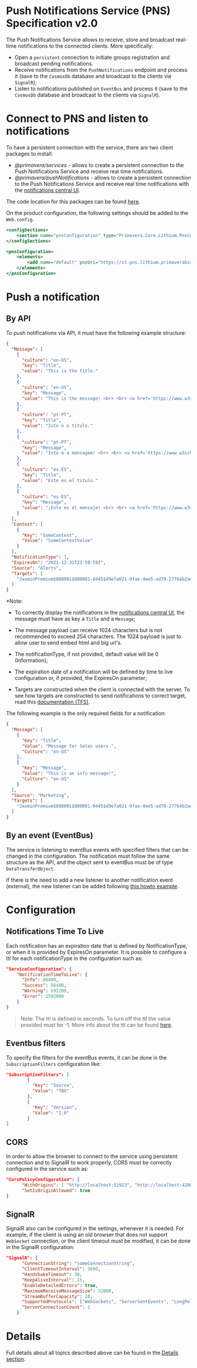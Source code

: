 # Push Notifications Service (PNS) Specification v2.0

The Push Notifications Service allows to receive, store and broadcast real-time notifications to the connected clients. More specifically:

* Open a ```persistent``` connection to initiate groups registration and broadcast pending notifications.
* Receive notifications from the ```PushNotifications``` endpoint and process it (save to the ```CosmosDb``` database and broadcast to the clients via ```SignalR```);
* Listen to notifications published on ```EventBus``` and process it (save to the ```CosmosDb``` database and broadcast to the clients via ```SignalR```).

# Connect to PNS and listen to notifications

To have a persistent connection with the service, there are two client packages to install:

* _@primavera/services_ - allows to create a persistent connection to the Push Notifications Service and receive real time notifications.
* _@primavera/pushNotifications_ - allows to create a persistent connection to the Push Notifications Service and receive real time notifications with the [notifications central UI](_assets/notifications_v3.png).

The code location for this packages can be found [here](_details/pns-spec-2.0-details.md#How-to-establish-a-persistent-connection-and-listen-notifications-without-the-Notifications-Central-UI).

On the product configuration, the following settings should be added to the `Web.config`.

```xml
<configSections>
	<section name="pnsConfiguration" type="Primavera.Core.Lithium.PnsConfigurationSection, Primavera.Core, Version=3.0.0.0, Culture=neutral, PublicKeyToken=33086db60a481256" />
</configSections>

<pnsConfiguration>
	<elements>
		<add name="default" pnsUri="https://st-pns.lithium.primaverabss.com" clientCredentialsId="yourClientCredentials" clientCredentialsSecret="yourClientSecret" clientCredentialsScope="lithium-pushnotifications" />
	</elements>
</pnsConfiguration>
```

# Push a notification

## By API

To push notifications via API, it must have the following example structure:

```json
{
  "Message": [
    {
      "culture": "en-US",
      "key": "Title",
      "value": "This is the title."
    },
    {
      "culture": "en-US",
      "key": "Message",
      "value": "This is the message! <br> <br> <a href='https://www.w3schools.com/html/html_links.asp'>See more.</a>"
    },
    {
      "culture": "pt-PT",
      "key": "Title",
      "value": "Isto é o título."
    },
    {
      "culture": "pt-PT",
      "key": "Message",
      "value": "Isto é a mensagem! <br> <br> <a href='https://www.w3schools.com/html/html_links.asp'>Ver mais.</a>"
    },
    {
      "culture": "es-ES",
      "key": "Title",
      "value": "Este es el titulo."
    },
    {
      "culture": "es-ES",
      "key": "Message",
      "value": "¡Este es el mensaje! <br> <br> <a href='https://www.w3schools.com/html/html_links.asp'>Ver más.</a>"
    }
  ],
  "Context": [
    {
      "Key": "SomeContext",
      "Value": "SomeContextValue"
    }
  ],
  "NotificationType": 1,
  "ExpiresOn": "2021-12-31T23:59:59Z",
  "Source": "Alerts",
  "Targets": [
    "JasminPremium$800001$800001-0445$d9e7a021-9fae-4ee5-ad70-27764b2ae923"
  ]
}
```

<!-- markdown-link-check-disable -->
*Note:

* To correctly display the notifications in the [notifications central UI](_assets/notifications_v3.png), the message must have as key a ```Title``` and a ```Message```;

* The message payload can receive 1024 characters but is not recommended to exceed 254 characters. The 1024 payload is just to allow user to send embed html and big url's.

* The notificationType, if not provided, default value will be 0 (Information);

* The expiration date of a notification will be defined by time to live configuration or, if provided, the ExpiresOn parameter;

* Targets are constructed when the client is connected with the server. To see how targets are constructed to send notifications to correct target, read this [documentation (TFS)](https://tfs.primaverabss.com/tfs/P.TEC.Elevation/Lithium/_versionControl?path=%24%2FLithium%2FMicroservices%2FCommon%2Fpns%2Fmainline%2Fserver%2Freadme.md&version=T&_a=preview).
<!-- markdown-link-check-enable -->

The following example is the only required fields for a notification:

```json
{
  "Message": [
    {
      "Key": "Title",
      "Value": "Message for Sales users.",
      "Culture": "en-US"
    },
    {
      "Key": "Message",
      "Value": "This is an info message!",
      "Culture": "en-US"
    }
  ],
  "Source": "Marketing",
  "Targets": [
    "JasminPremium$800001$800001-0445$d9e7a021-9fae-4ee5-ad70-27764b2ae923"
  ]
}
```

## By an event (EventBus)

The service is listening to eventBus events with specified filters that can be changed in the configuration. The notification must follow the same structure as the API, and the object sent to eventBus must be of type ```DataTransferObject```.

If there is the need to add a new listener to another notification event (external), the new listener can be added following [this howto example](../../../howto/howto-subscribe-events-from-eventbus.md#getting-started).

# Configuration

## Notifications Time To Live

Each notification has an expiration date that is defined by NotificationType, or when it is provided by ExpiresOn parameter. It is possible to configure a ttl for each notificationType in the configuration such as:

```json
"ServiceConfiguration": {
    "NotificationTimeToLive": {
      "Info": 86400,
      "Success": 86400,
      "Warning": 691200,
      "Error": 2592000
    }
}
```

> Note: The ttl is defined in seconds. To turn off the ttl the value provided must be -1. More info about the ttl can be found [here](_details/pns-spec-2.0-details.md#NotificationType).

## Eventbus filters

To specify the filters for the eventBus events, it can be done in the ```SubscriptionFilters``` configuration like:

```json
"SubscriptionFilters": [
        {
          "Key": "Source",
          "Value": "TBX"
        },
        {
          "Key": "Version",
          "Value": "1.0"
        }
]
```

## CORS

In order to allow the browser to connect to the service using persistent connection and to SignalR to work properly, CORS must be correctly configured in the service such as:

```json
"CorsPolicyConfiguration": {
      "WithOrigins": [ "http://localhost:51913", "http://localhost:4200" ],
      "SetIsOriginAllowed": true
}
```

## SignalR

SignalR also can be configured in the settings, whenever it is needed. For example, if the client is using an old browser that does not support ```WebSocket``` connection, or the client timeout must be modified, it can be done in the SignalR configuration:

```json
"SignalR": {
      "ConnectionString": "someConnectionString",
      "ClientTimeoutInterval": 3600,
      "HandshakeTimeout": 30,
      "KeepAliveInterval": 15,
      "EnableDetailedErrors": true,
      "MaximumReceiveMessageSize": 32000,
      "StreamBufferCapacity": 10,
      "SupportedProtocols": ["WebSockets", "ServerSentEvents", "LongPolling", "ForeverFrame"],
      "ServerConnectionCount": 1
    }
```

# Details

Full details about all topics described above can be found in the [Details section](_details/pns-spec-2.0-details.md#Technologies-used).